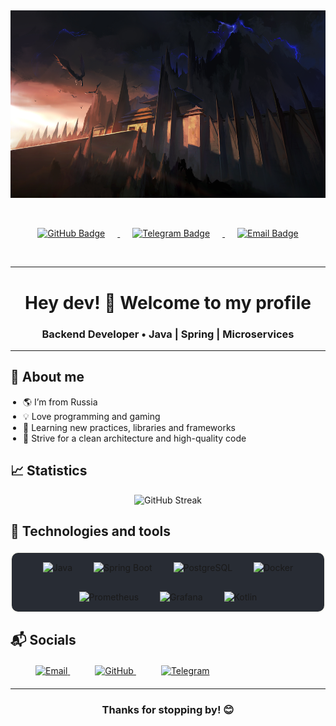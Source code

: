 ## 
<div align="center">
  <img src="assets/banner.jpg" alt="Banner" width="900" height="300"/>
</div>

<div></div>

<div id="badges" align="center" style="margin-top: 25px; margin-bottom: 25px;">
  <a href="https://github.com/DragonFortune">
    <img src="https://img.shields.io/badge/GitHub-282c34?style=for-the-badge&logo=github&logoColor=61afef" 
         alt="GitHub Badge" style="margin: 20px;"/>
  </a>
  <a href="https://t.me/morelia_carinata">
    <img src="https://img.shields.io/badge/Telegram-282c34?style=for-the-badge&logo=telegram&logoColor=61afef" 
         alt="Telegram Badge" style="margin: 20px;"/>
  </a>
  <a href="mailto:dragonfartune@gmail.com">
    <img src="https://img.shields.io/badge/Email-282c34?style=for-the-badge&logo=gmail&logoColor=c678dd" 
         alt="Email Badge" style="margin: 20px;"/>
  </a>
</div>

---

<h1 align="center">Hey dev! 👋 Welcome to my profile</h1>
<h3 align="center">Backend Developer • Java | Spring | Microservices</h3>

---

## 🎯 About me

<div style="display: flex; justify-content: space-between; align-items: flex-start; gap: 20px;">
  <div>
    <ul style="list-style-type: disc; padding-left: 20px; margin: 0;">
      <li>🌎 I’m from Russia</li>
      <li>💡 Love programming and gaming</li>
      <li>🧠 Learning new practices, libraries and frameworks</li>
      <li>🌱 Strive for a clean architecture and high-quality code</li>
    </ul>
  </div>

[//]: # (  <div>)

[//]: # (    <img src="https://media4.giphy.com/media/v1.Y2lkPTc5MGI3NjExbGNscDVjeTd3Y2RpcDZiajlianZ0bWhzZDhmZmJxM2Y2bjE5ZG50dCZlcD12MV9pbnRlcm5hbF9naWZfYnlfaWQmY3Q9cw/0FIy4ImEiRcfVFqvJd/giphy.gif" width="200" alt=""/>)

[//]: # (  </div>)
</div>



## 📈 Statistics

<div align="center">
  <img src="https://streak-stats.demolab.com?user=DragonFortune&theme=onedark" alt="GitHub Streak"/>
</div>

## 🧰 Technologies and tools

<p align="center">
  <div align="center" style="margin-top: 20px; background-color:#282c34; border: 2px solid #f8f8f2; border-radius: 12px; ">
  <img src="https://cdn.jsdelivr.net/gh/devicons/devicon/icons/java/java-original.svg" width="55" title="Java" style="margin: 15px;"/>
  <img src="https://cdn.jsdelivr.net/gh/devicons/devicon/icons/spring/spring-original.svg" width="55" title="Spring Boot" style="margin: 15px;"/>
  <img src="https://cdn.jsdelivr.net/gh/devicons/devicon/icons/postgresql/postgresql-original.svg" width="55" title="PostgreSQL" style="margin: 15px;"/>
  <img src="https://cdn.jsdelivr.net/gh/devicons/devicon/icons/docker/docker-original.svg" width="55" title="Docker" style="margin: 15px;"/>
  <img src="https://cdn.jsdelivr.net/gh/devicons/devicon/icons/prometheus/prometheus-original.svg" width="55" title="Prometheus" style="margin: 15px;"/>
  <img src="https://cdn.jsdelivr.net/gh/devicons/devicon/icons/grafana/grafana-original.svg" width="55" title="Grafana" style="margin: 15px;"/>
  <img src="https://cdn.jsdelivr.net/gh/devicons/devicon/icons/kotlin/kotlin-original.svg" width="55" title="Kotlin" style="margin: 15px;"/>
</div>


## 📬 Socials

<div  style="margin: 20px;">
  <a href="mailto:dragonfartune@gmail.com" style="margin: 20px;">
    <img src="https://cdn.simpleicons.org/gmail/EA4335" width="40" title="Email"/>
  </a>
  <a href="https://github.com/DragonFortune" style="margin: 20px;">
    <img src="https://cdn.simpleicons.org/github/ffffff" width="40" title="GitHub"/>
  </a>
  <a href="https://t.me/morelia_carinata" style="margin: 20px;">
    <img src="https://cdn.simpleicons.org/telegram/26A5E4" width="40" title="Telegram"/>
  </a>
</div>

[//]: # (- ✉️ Email: [dragonfartune@gmail.com]&#40;mailto:dragonfartune@gmail.com&#41;)

[//]: # (- 💻 GitHub: [https://github.com/DragonFortune]&#40;https://github.com/DragonFortune&#41;)

---

<h3 align="center">Thanks for stopping by! 😊</h3>

<!--
**DragonFortune/DragonFortune** is a ✨ _special_ ✨ repository because its `README.md` (this file) appears on your GitHub profile.

Here are some ideas to get you started:

- 🔭 I’m currently working on ...
- 🌱 I’m currently learning ...
- 👯 I’m looking to collaborate on ...
- 🤔 I’m looking for help with ...
- 💬 Ask me about ...
- 📫 How to reach me: ...
- 😄 Pronouns: ...
- ⚡ Fun fact: ...
-->
